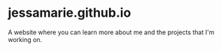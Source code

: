 # jessamarie.github.io
A website where you can learn more about  me and the projects that I'm working on.
